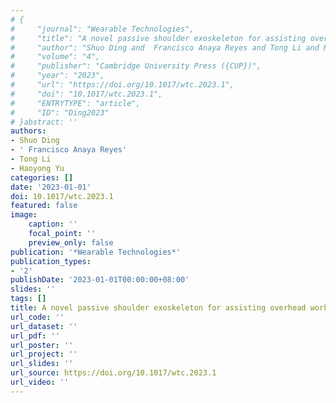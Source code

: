 ```yaml
---
# {
#     "journal": "Wearable Technologies",
#     "title": "A novel passive shoulder exoskeleton for assisting overhead work",
#     "author": "Shuo Ding and  Francisco Anaya Reyes and Tong Li and Haoyong Yu",
#     "volume": "4",
#     "publisher": "Cambridge University Press ({CUP})",
#     "year": "2023",
#     "url": "https://doi.org/10.1017/wtc.2023.1",
#     "doi": "10.1017/wtc.2023.1",
#     "ENTRYTYPE": "article",
#     "ID": "Ding2023"
# }abstract: ''
authors:
- Shuo Ding
- ' Francisco Anaya Reyes'
- Tong Li
- Haoyong Yu
categories: []
date: '2023-01-01'
doi: 10.1017/wtc.2023.1
featured: false
image:
    caption: ''
    focal_point: ''
    preview_only: false
publication: '*Wearable Technologies*'
publication_types:
- '2'
publishDate: '2023-01-01T00:00:00+08:00'
slides: ''
tags: []
title: A novel passive shoulder exoskeleton for assisting overhead work
url_code: ''
url_dataset: ''
url_pdf: ''
url_poster: ''
url_project: ''
url_slides: ''
url_source: https://doi.org/10.1017/wtc.2023.1
url_video: ''
---
```

